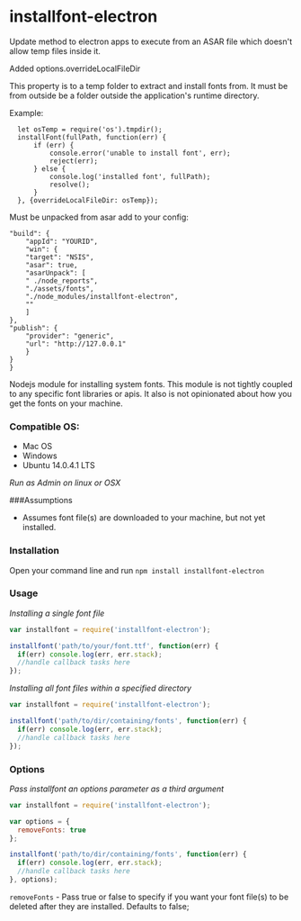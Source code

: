 installfont-electron
===========

Update method to electron apps to execute from an ASAR file which doesn't allow temp files inside it.

Added options.overrideLocalFileDir

This property is to a temp folder to extract and install fonts from.  It must be from outside be a folder outside the application's runtime directory.

Example:

```
  let osTemp = require('os').tmpdir();
  installFont(fullPath, function(err) {
      if (err) {
          console.error('unable to install font', err);
          reject(err);
      } else {
          console.log('installed font', fullPath);
          resolve();
      }
  }, {overrideLocalFileDir: osTemp});
```

Must be unpacked from asar add to your config:

```{
"build": {
    "appId": "YOURID",
    "win": {
    "target": "NSIS",
    "asar": true,
    "asarUnpack": [
    " ./node_reports",
    "./assets/fonts",
    "./node_modules/installfont-electron",
    ""
    ]
},
"publish": {
    "provider": "generic",
    "url": "http://127.0.0.1"
    }
}
}
```

Nodejs module for installing system fonts.
This module is not tightly coupled to any specific font libraries or apis.
It also is not opinionated about how you get the fonts on your machine.

### Compatible OS:
* Mac OS
* Windows
* Ubuntu 14.0.4.1 LTS

*Run as Admin on linux or OSX*

###Assumptions

* Assumes font file(s) are downloaded to your machine, but not yet installed.

### Installation

Open your command line and run `npm install installfont-electron`

### Usage
*Installing a single font file*
```javascript
var installfont = require('installfont-electron');

installfont('path/to/your/font.ttf', function(err) {
  if(err) console.log(err, err.stack);
  //handle callback tasks here
});


```

*Installing all font files within a specified directory*

```javascript
var installfont = require('installfont-electron');

installfont('path/to/dir/containing/fonts', function(err) {
  if(err) console.log(err, err.stack);
  //handle callback tasks here
});
```


### Options
*Pass installfont an options parameter as a third argument*


```javascript
var installfont = require('installfont-electron');

var options = {
  removeFonts: true
};

installfont('path/to/dir/containing/fonts', function(err) {
  if(err) console.log(err, err.stack);
  //handle callback tasks here
}, options);
```
`removeFonts` - Pass true or false to specify if you want your font file(s) to be deleted after they are installed. Defaults to false;
